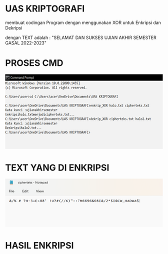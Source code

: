 # UAS KRIPTOGRAFI

membuat codingan Program dengan menggunakan XOR untuk Enkripsi dan Dekripsi

dengan TEXT  adalah : "SELAMAT DAN SUKSES UJIAN AKHIR SEMESTER GASAL 2022-2023"

# PROSES CMD
<img src="Pemanggilan CMD.png" img>

# TEXT YANG DI ENKRIPSI
<img src="Hasil Enkrip.png" img>

# HASIL ENKRIPSI
<img src="" img>
